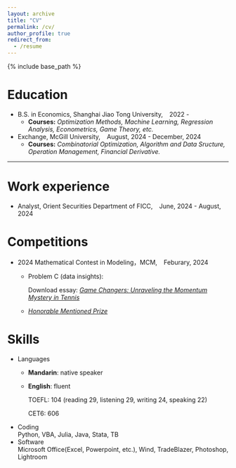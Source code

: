 ```yaml
---
layout: archive
title: "CV"
permalink: /cv/
author_profile: true
redirect_from:
  - /resume
---
```


{% include base_path %}

Education
======
* B.S. in Economics, Shanghai Jiao Tong University, &ensp; 2022 -
  * **Courses:** _Optimization Methods, Machine Learning, Regression Analysis, Econometrics, Game Theory, etc._
* Exchange, McGill University, &ensp; August, 2024 - December, 2024
  * **Courses:** _Combinatorial Optimization, Algorithm and Data Sructure, Operation Management, Financial Derivative._

---

Work experience
======
* Analyst, Orient Securities Department of FICC, &ensp; June, 2024 - August, 2024

Competitions
======
* 2024 Mathematical Contest in Modeling，MCM, &ensp; Feburary, 2024
  * Problem C (data insights):

    Download essay: [_Game Changers: Unraveling the Momentum Mystery in Tennis_](http://Sheng-Cheng-2004.github.io/files/mcm_thesis.pdf)
  
  * [_Honorable Mentioned Prize_](http://Sheng-Cheng-2004.github.io/files/H_prize.pdf)

Skills
======
* Languages
  * **Mandarin**: native speaker
  * **English**: fluent
    
    TOEFL: 104 (reading 29, listening 29, writing 24, speaking 22)
    
    CET6: 606
* Coding  
  Python, VBA, Julia, Java, Stata, TB
* Software  
  Microsoft Office(Excel, Powerpoint, etc.), Wind, TradeBlazer, Photoshop, Lightroom



